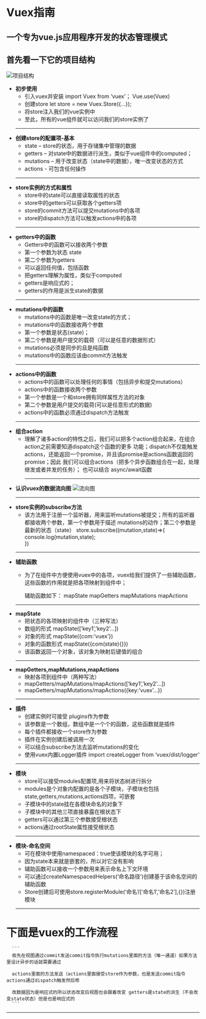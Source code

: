 # Vuex指南
  ## 一个专为vue.js应用程序开发的状态管理模式
  
  ## 首先看一下它的项目结构
  
   ![项目结构](./图片1.png)
  
  - **初步使用**
    - 引入vuex并安装   import Vuex from ‘vuex’； Vue.use(Vuex)  
    - 创建store       let store  =  new  Vuex.Store({…});
    - 将store注入我们的vue实例中
    - 至此，所有的vue组件就可以访问我们的store实例了
     ***
  - **创建store的配置项-基本**
    - state – store的状态，用于存储集中管理的数据  
    - getters – 对state中的数据进行派生，类似于vue组件中的computed；
    - mutations – 用于改变状态（state中的数据），唯一改变状态的方式
    - actions  -   可包含任何操作
     ***
  - **store实例的方式和属性**
    - store中的state可以直接读取属性的状态
    - store中的getters可以获取各个getters项
    - store的commit方法可以提交mutations中的各项
    - store的dispatch方法可以触发actions中的各项
     ***
  - **getters中的函数**
    - Getters中的函数可以接收两个参数
    - 第一个参数为状态 state
    - 第二个参数为getters
    - 可以返回任何值，包括函数
    - 把getters理解为属性，类似于computed
    - getters是响应式的；
    - getters的作用是派生state的数据
     ***
  - **mutations中的函数**
    - mutations中的函数是唯一改变state的方式；
    - mutations中的函数接收两个参数
    - 第一个参数是状态(state)；
    - 第二个参数是用户提交的载荷（可以是任意的数据形式）
    - mutations必须是同步的且是纯函数
    - mutations中的函数应该由commit方法触发
     ***
  - **actions中的函数**
    - actions中的函数可以处理任何的事情（包括异步和提交mutations）
    - actions中的函数接收两个参数
    - 第一个参数是一个和store拥有同样属性方法的对象
    - 第二个参数是用户提交的载荷(可以是任意形式的数据)
    - actions中的函数必须通过dispatch方法触发
    ***
  - **组合action**
    - 理解了诸多action的特性之后，我们可以把多个action组合起来，在组合action之前需要知道dispatch这个函数的更多       功能；dispatch不仅能触发actions，还能返回一个promise，并且该promise是actions函数返回的promise；因此       我们可以组合actions（把多个异步函数组合在一起，处理继发或者并发的任务）；
      也可以结合 async/await函数
      ***
  - **认识vuex的数据流向图**
    ![流向图](./图片2.png)
    ***
  - **store实例的subscribe方法**
    - 该方法用于注册一个监听器，用来监听mutations被提交；所有的监听器都接收两个参数，第一个参数用于描述               mutations的动作；第二个参数是最新的状态（state）
      store.subscribe((mutation,state)=>{
	    console.log(mutation,state);	
      })
    ***
  - **辅助函数**
    - 为了在组件中方便使用vuex中的各项，vuex给我们提供了一些辅助函数，这些函数的作用就是把各项映射到组件中；

      辅助函数如下：
      mapState
      mapGetters
      mapMutations
      mapActions
    ***
  - **mapState**
    - 把状态的各项映射的组件中（三种写法）
    - 数组的形式  mapState([‘key1’,’key2’…])
    - 对象的形式  mapState({com:’vuex’})
    - 对象的函数形式  mapState({com(state){}})
    - 该函数返回一个对象，该对象为映射后键值的组合
    ***
  - **mapGetters,mapMutations,mapActions**
    - 映射各项到组件中（两种写法）
    - mapGetters/mapMutations/mapActions([‘key1’,’key2’…])
    - mapGetters/mapMutations/mapActions({key:’vuex’…})
    ***
  - **插件**
    - 创建实例时可接受 plugins作为参数
    - 该参数是一个数组，数组中是一个个的函数，这些函数就是插件
    - 每个插件都接收一个store作为参数
    - 插件在实例创建后被调用一次
    - 可以结合subscribe方法去监听mutations的变化
    - 使用vuex内置Logger插件  import createLogger from ‘vuex/dist/logger’
    ***
  - **模块**
    - store可以接受modules配置项,用来将状态树进行拆分
    - modules是个对象内配置的是各个子模块，子模块也包括state,getters,mutations,actions四项，可嵌套
    - 子模块中的state挂在各模块命名的对象下
    - 子模块中的其他三项直接暴露在根状态下
    - getters可以通过第三个参数接受根状态
    - actions通过rootState属性接受根状态
    ***
  - **模块-命名空间**
    - 可在模块中使用namespaced：true使该模块的名字可用；
    - 因为state本来就是嵌套的，所以对它没有影响
    - 辅助函数可以接收一个参数用来表示命名上下文环境
    - 可以通过createNamespacedHelpers(‘命名路径’)创建基于该命名空间的辅助函数
    - Store创建后可使用store.registerModule(‘命名’/[‘命名1’,’命名2’],{})注册模块
    ***
    
   # 下面是vuex的工作流程
      ```
      收先在视图通过commit发送commit指令执行mutations里面的方法（唯一通道）如果方法里设计异步的话就需要通过
      
      actions里面的方法发送（actions里面接受store作为参数，也是发送commit指令actions通过dispatch触发然后修
      
      改数据因为是响应式的所以状态改变后视图也会跟着改变 getters是state的派生（不会改变state状态）但是也是响应式的
      ```
   ***
    
     
    
    